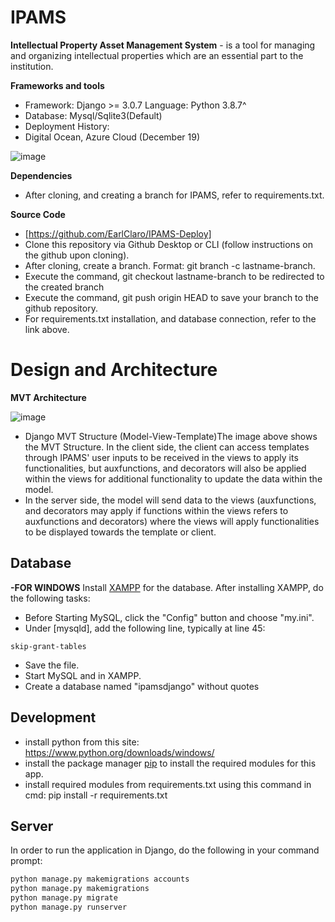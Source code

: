# IPAMS

**Intellectual Property Asset Management System** - is a tool for managing and organizing
intellectual properties which are an essential part to the institution.

**Frameworks and tools**

- Framework: Django >= 3.0.7 Language: Python 3.8.7^
- Database: Mysql/Sqlite3(Default)
- Deployment History:
- Digital Ocean, Azure Cloud (December 19)

![image](https://github.com/user-attachments/assets/8705f429-3ddd-41a6-b92e-fe5851006cf2)


**Dependencies**

- After cloning, and creating a branch for IPAMS, refer to requirements.txt.

**Source Code**

- [https://github.com/EarlClaro/IPAMS-Deploy]
- Clone this repository via Github Desktop or CLI (follow instructions on the github upon cloning).
- After cloning, create a branch. Format: git branch -c lastname-branch.
- Execute the command, git checkout lastname-branch to be redirected to the created branch
- Execute the command, git push origin HEAD to save your branch to the github repository.
- For requirements.txt installation, and database connection, refer to the link above.

# **Design and Architecture**
**MVT Architecture**

![image](https://github.com/user-attachments/assets/96d4569a-b3f5-48f7-90b3-8f3c902742c7)


- Django MVT Structure (Model-View-Template)The image above shows the MVT Structure. In the
client side, the client can access templates through IPAMS' user inputs to be received in the views
to apply its functionalities, but auxfunctions, and decorators will also be applied within the views
for additional functionality to update the data within the model.
- In the server side, the model will send data to the views (auxfunctions, and decorators may
apply if functions within the views refers to auxfunctions and decorators) where the views will apply
functionalities to be displayed towards the template or client.

## Database
**-FOR WINDOWS**
Install [XAMPP](https://www.apachefriends.org/download.html) for the database.
After installing XAMPP, do the following tasks:
* Before Starting MySQL, click the "Config" button and choose "my.ini".
* Under [mysqld], add the following line, typically at line 45:
```text
skip-grant-tables
```
* Save the file.
* Start MySQL and in XAMPP.
* Create a database named "ipamsdjango" without quotes

## Development
* install python from this site: https://www.python.org/downloads/windows/
* install the package manager [pip](https://pip.pypa.io/en/stable/) to install the required modules
for this app.
* install required modules from requirements.txt using this command in cmd: pip install -r
requirements.txt

## Server
In order to run the application in Django, do the following in your command prompt:
```bash
python manage.py makemigrations accounts
python manage.py makemigrations
python manage.py migrate
python manage.py runserver
